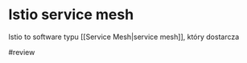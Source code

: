 # Istio service mesh

Istio to software typu [[Service Mesh|service mesh]], który dostarcza 

#review 
